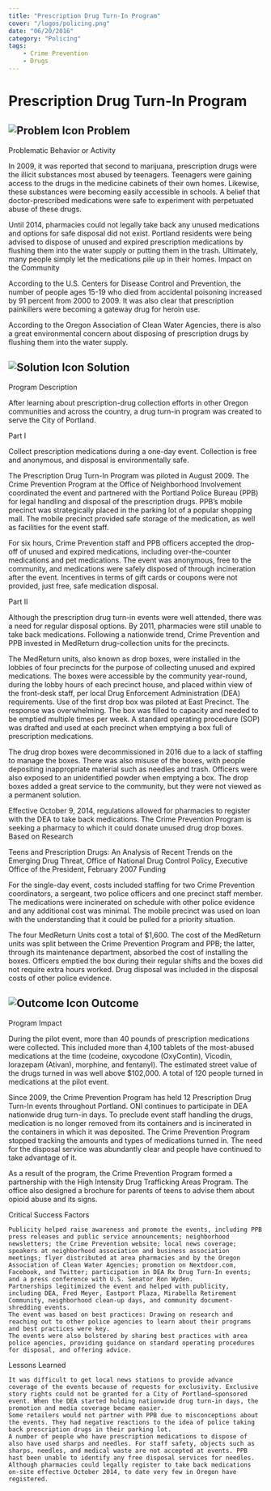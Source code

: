 ```yaml
---
title: "Prescription Drug Turn-In Program"
cover: "/logos/policing.png"
date: "06/20/2016"
category: "Policing"
tags:
    - Crime Prevention
    - Drugs 
---
```


# Prescription Drug Turn-In Program

## ![Problem Icon](https://github.com/google/material-design-icons/raw/master/alert/1x_web/ic_error_outline_black_48dp.png "Problem") Problem

Problematic Behavior or Activity

In 2009, it was reported that second to marijuana, prescription drugs were the illicit substances most abused by teenagers. Teenagers were gaining access to the drugs in the medicine cabinets of their own homes. Likewise, these substances were becoming easily accessible in schools. A belief that doctor-prescribed medications were safe to experiment with perpetuated abuse of these drugs.

Until 2014, pharmacies could not legally take back any unused medications and options for safe disposal did not exist. Portland residents were being advised to dispose of unused and expired prescription medications by flushing them into the water supply or putting them in the trash. Ultimately, many people simply let the medications pile up in their homes.
Impact on the Community

According to the U.S. Centers for Disease Control and Prevention, the number of people ages 15-19 who died from accidental poisoning increased by 91 percent from 2000 to 2009. It was also clear that prescription painkillers were becoming a gateway drug for heroin use.

According to the Oregon Association of Clean Water Agencies, there is also a great environmental concern about disposing of prescription drugs by flushing them into the water supply.

## ![Solution Icon](https://github.com/google/material-design-icons/raw/master/action/1x_web/ic_lightbulb_outline_black_48dp.png "Solution") Solution

Program Description

After learning about prescription-drug collection efforts in other Oregon communities and across the country, a drug turn-in program was created to serve the City of Portland.

Part I

Collect prescription medications during a one-day event. Collection is free and anonymous, and disposal is environmentally safe.

The Prescription Drug Turn-In Program was piloted in August 2009. The Crime Prevention Program at the Office of Neighborhood Involvement coordinated the event and partnered with the Portland Police Bureau (PPB) for legal handling and disposal of the prescription drugs. PPB’s mobile precinct was strategically placed in the parking lot of a popular shopping mall. The mobile precinct provided safe storage of the medication, as well as facilities for the event staff.

For six hours, Crime Prevention staff and PPB officers accepted the drop-off of unused and expired medications, including over-the-counter medications and pet medications. The event was anonymous, free to the community, and medications were safely disposed of through incineration after the event. Incentives in terms of gift cards or coupons were not provided, just free, safe medication disposal.

Part II

Although the prescription drug turn-in events were well attended, there was a need for regular disposal options. By 2011, pharmacies were still unable to take back medications. Following a nationwide trend, Crime Prevention and PPB invested in MedReturn drug-collection units for the precincts.

The MedReturn units, also known as drop boxes, were installed in the lobbies of four precincts for the purpose of collecting unused and expired medications. The boxes were accessible by the community year-round, during the lobby hours of each precinct house, and placed within view of the front-desk staff, per local Drug Enforcement Administration (DEA) requirements. Use of the first drop box was piloted at East Precinct. The response was overwhelming. The box was filled to capacity and needed to be emptied multiple times per week. A standard operating procedure (SOP) was drafted and used at each precinct when emptying a box full of prescription medications.

The drug drop boxes were decommissioned in 2016 due to a lack of staffing to manage the boxes. There was also misuse of the boxes, with people depositing inappropriate material such as needles and trash. Officers were also exposed to an unidentified powder when emptying a box. The drop boxes added a great service to the community, but they were not viewed as a permanent solution.

Effective October 9, 2014, regulations allowed for pharmacies to register with the DEA to take back medications. The Crime Prevention Program is seeking a pharmacy to which it could donate unused drug drop boxes.
Based on Research

Teens and Prescription Drugs: An Analysis of Recent Trends on the Emerging Drug Threat, Office of National Drug Control Policy, Executive Office of the President, February 2007
Funding

For the single-day event, costs included staffing for two Crime Prevention coordinators, a sergeant, two police officers and one precinct staff member.
The medications were incinerated on schedule with other police evidence and any additional cost was minimal. The mobile precinct was used on loan with the understanding that it could be pulled for a priority situation.

The four MedReturn Units cost a total of $1,600. The cost of the MedReturn units was split between the Crime Prevention Program and PPB; the latter, through its maintenance department, absorbed the cost of installing the boxes. Officers emptied the box during their regular shifts and the boxes did not require extra hours worked. Drug disposal was included in the disposal costs of other police evidence.

## ![Outcome Icon](https://github.com/google/material-design-icons/raw/master/action/1x_web/ic_view_list_black_48dp.png "Outcome") Outcome

Program Impact

During the pilot event, more than 40 pounds of prescription medications were collected. This included more than 4,100 tablets of the most-abused medications at the time (codeine, oxycodone (OxyContin), Vicodin, lorazepam (Ativan), morphine, and fentanyl). The estimated street value of the drugs turned in was well above $102,000. A total of 120 people turned in medications at the pilot event.

Since 2009, the Crime Prevention Program has held 12 Prescription Drug Turn-In events throughout Portland. ONI continues to participate in DEA nationwide drug turn-in days. To preclude event staff handling the drugs, medication is no longer removed from its containers and is incinerated in the containers in which it was deposited. The Crime Prevention Program stopped tracking the amounts and types of medications turned in. The need for the disposal service was abundantly clear and people have continued to take advantage of it.

As a result of the program, the Crime Prevention Program formed a partnership with the High Intensity Drug Trafficking Areas Program. The office also designed a brochure for parents of teens to advise them about opioid abuse and its signs.

Critical Success Factors

    Publicity helped raise awareness and promote the events, including PPB press releases and public service announcements; neighborhood newsletters; the Crime Prevention website; local news coverage; speakers at neighborhood association and business association meetings; flyer distributed at area pharmacies and by the Oregon Association of Clean Water Agencies; promotion on Nextdoor.com, Facebook, and Twitter; participation in DEA Rx Drug Turn-In events; and a press conference with U.S. Senator Ron Wyden.
    Partnerships legitimized the event and helped with publicity, including DEA, Fred Meyer, Eastport Plaza, Mirabella Retirement Community, neighborhood clean-up days, and community document-shredding events.
    The event was based on best practices: Drawing on research and reaching out to other police agencies to learn about their programs and best practices were key.
    The events were also bolstered by sharing best practices with area police agencies, providing guidance on standard operating procedures for disposal, and offering advice.

Lessons Learned

    It was difficult to get local news stations to provide advance coverage of the events because of requests for exclusivity. Exclusive story rights could not be granted for a City of Portland–sponsored event. When the DEA started holding nationwide drug turn-in days, the promotion and media coverage became easier.
    Some retailers would not partner with PPB due to misconceptions about the events. They had negative reactions to the idea of police taking back prescription drugs in their parking lot.
    A number of people who have prescription medications to dispose of also have used sharps and needles. For staff safety, objects such as sharps, needles, and medical waste are not accepted at events. PPB hast been unable to identify any free disposal services for needles.
    Although pharmacies could legally register to take back medications on-site effective October 2014, to date very few in Oregon have registered.


